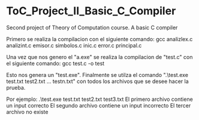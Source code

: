 # ToC_Project_II_Basic_C_Compiler
Second project of Theory of Computation course. A basic C compiler

Primero se realiza la compilacion con el siguiente comando:
gcc analizlex.c analizint.c emisor.c simbolos.c inic.c error.c  principal.c

Una vez que nos genero el "a.exe" se realiza la compilacion de "test.c" con el siguiente comando:
gcc test.c -o test

Esto nos genera un "test.exe". 
Finalmente se utilza el comando ".\test.exe test.txt test2.txt ... testn.txt" con todos los archivos que se desee hacer la prueba.

Por ejemplo:
.\test.exe test.txt test2.txt test3.txt
El primero archivo contiene un input correcto
El segundo archivo contiene un input incorrecto
El tercer archivo no existe
